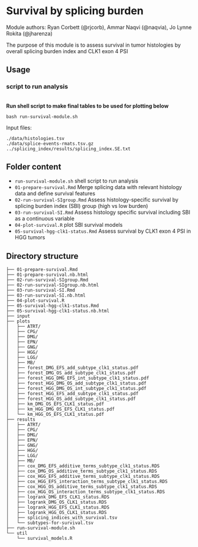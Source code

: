 # Survival by splicing burden

Module authors: Ryan Corbett (@rjcorb), Ammar Naqvi (@naqvia), Jo Lynne Rokita (@jharenza)

The purpose of this module is to assess survival in tumor histologies by overall splicing burden index and CLK1 exon 4 PSI

## Usage
### script to run analysis
<br>**Run shell script to make final tables to be used for plotting below**
```
bash run-survival-module.sh
```
Input files:
```
./data/histologies.tsv
./data/splice-events-rmats.tsv.gz
../splicing_index/results/splicing_index.SE.txt
```

## Folder content
* `run-survival-module.sh` shell script to run analysis
* `01-prepare-survival.Rmd` Merge splicing data with relevant histology data and define survival features
* `02-run-survival-SIgroup.Rmd` Assess histology-specific survival by splicing burden index (SBI) group (high vs low burden)
* `03-run-survival-SI.Rmd` Assess histology specific survival including SBI as a continuous variable
* `04-plot-survival.R` plot SBI survival models
* `05-survival-hgg-clk1-status.Rmd` Assess survival by CLK1 exon 4 PSI in HGG tumors


## Directory structure
```
├── 01-prepare-survival.Rmd
├── 01-prepare-survival.nb.html
├── 02-run-survival-SIgroup.Rmd
├── 02-run-survival-SIgroup.nb.html
├── 03-run-survival-SI.Rmd
├── 03-run-survival-SI.nb.html
├── 04-plot-survival.R
├── 05-survival-hgg-clk1-status.Rmd
├── 05-survival-hgg-clk1-status.nb.html
├── input
├── plots
│   ├── ATRT/
│   ├── CPG/
│   ├── DMG/
│   ├── EPN/
│   ├── GNG/
│   ├── HGG/
│   ├── LGG/
│   ├── MB/
│   ├── forest_DMG_EFS_add_subtype_clk1_status.pdf
│   ├── forest_DMG_OS_add_subtype_clk1_status.pdf
│   ├── forest_HGG_DMG_EFS_int_subtype_clk1_status.pdf
│   ├── forest_HGG_DMG_OS_add_subtype_clk1_status.pdf
│   ├── forest_HGG_DMG_OS_int_subtype_clk1_status.pdf
│   ├── forest_HGG_EFS_add_subtype_clk1_status.pdf
│   ├── forest_HGG_OS_add_subtype_clk1_status.pdf
│   ├── km_DMG_OS_EFS_CLK1_status.pdf
│   ├── km_HGG_DMG_OS_EFS_CLK1_status.pdf
│   └── km_HGG_OS_EFS_CLK1_status.pdf
├── results
│   ├── ATRT/
│   ├── CPG/
│   ├── DMG/
│   ├── EPN/
│   ├── GNG/
│   ├── HGG/
│   ├── LGG/
│   ├── MB/
│   ├── cox_DMG_EFS_additive_terms_subtype_clk1_status.RDS
│   ├── cox_DMG_OS_additive_terms_subtype_clk1_status.RDS
│   ├── cox_HGG_EFS_additive_terms_subtype_clk1_status.RDS
│   ├── cox_HGG_EFS_interaction_terms_subtype_clk1_status.RDS
│   ├── cox_HGG_OS_additive_terms_subtype_clk1_status.RDS
│   ├── cox_HGG_OS_interaction_terms_subtype_clk1_status.RDS
│   ├── logrank_DMG_EFS_CLK1_status.RDS
│   ├── logrank_DMG_OS_CLK1_status.RDS
│   ├── logrank_HGG_EFS_CLK1_status.RDS
│   ├── logrank_HGG_OS_CLK1_status.RDS
│   ├── splicing_indices_with_survival.tsv
│   └── subtypes-for-survival.tsv
├── run-survival-module.sh
└── util
    └── survival_models.R
```
